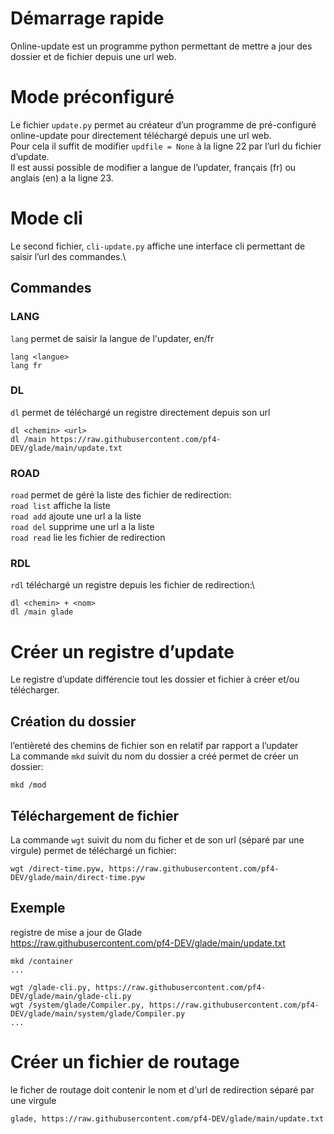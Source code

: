 # Démarrage rapide
Online-update est un programme python permettant de mettre a jour des dossier et de fichier depuis une url web.
# Mode préconfiguré
Le fichier `update.py` permet au créateur d’un programme de pré-configuré online-update pour directement téléchargé depuis une url web.\
Pour cela il suffit de modifier `updfile = None` à la ligne 22 par l’url du fichier d’update.\
Il est aussi possible de modifier a langue de l’updater, français (fr) ou anglais (en) a la ligne 23.
# Mode cli
Le second fichier, `cli-update.py` affiche une interface cli permettant de saisir l’url des commandes.\
## Commandes

### LANG
`lang` permet de saisir la langue de l'updater, en/fr

```
lang <langue>
lang fr
```
### DL
`dl` permet de téléchargé un registre directement depuis son url

```
dl <chemin> <url>
dl /main https://raw.githubusercontent.com/pf4-DEV/glade/main/update.txt
```

### ROAD
`road` permet de géré la liste des fichier de redirection:\
`road list` affiche la liste\
`road add` ajoute une url a la liste\
`road del` supprime une url a la liste\
`road read` lie les fichier de redirection

### RDL
`rdl` téléchargé un registre depuis les fichier de redirection:\
```
dl <chemin> + <nom>
dl /main glade
```

# Créer un registre d’update
Le registre d’update différencie tout les dossier et fichier à créer et/ou télécharger.
## Création du dossier
l’entièreté des chemins de fichier son en relatif par rapport a l’updater\
La commande `mkd` suivit du nom du dossier a créé permet de créer un dossier:
```
mkd /mod
```
## Téléchargement de fichier
La commande `wgt` suivit du nom du ficher et de son url (séparé par une virgule) permet de téléchargé un fichier:
```
wgt /direct-time.pyw, https://raw.githubusercontent.com/pf4-DEV/glade/main/direct-time.pyw
```

## Exemple

registre de mise a jour de Glade\
https://raw.githubusercontent.com/pf4-DEV/glade/main/update.txt
```
mkd /container
...

wgt /glade-cli.py, https://raw.githubusercontent.com/pf4-DEV/glade/main/glade-cli.py
wgt /system/glade/Compiler.py, https://raw.githubusercontent.com/pf4-DEV/glade/main/system/glade/Compiler.py
...
```

# Créer un fichier de routage

le ficher de routage doit contenir le nom et d'url de redirection séparé par une virgule
```
glade, https://raw.githubusercontent.com/pf4-DEV/glade/main/update.txt
```